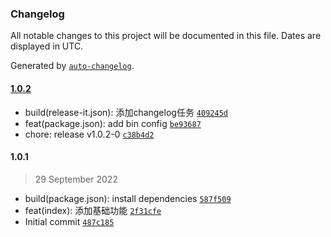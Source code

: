 ### Changelog

All notable changes to this project will be documented in this file. Dates are displayed in UTC.

Generated by [`auto-changelog`](https://github.com/CookPete/auto-changelog).

#### [1.0.2](https://github.com/pb-cheung/pb-git-cli/compare/1.0.1...1.0.2)

- build(release-it.json): 添加changelog任务 [`409245d`](https://github.com/pb-cheung/pb-git-cli/commit/409245d49ec4a624794edc2a888287f18b2c8bf0)
- feat(package.json): add bin config [`be93687`](https://github.com/pb-cheung/pb-git-cli/commit/be9368732d2753f11d5ccd06deee39ee07f08194)
- chore: release v1.0.2-0 [`c38b4d2`](https://github.com/pb-cheung/pb-git-cli/commit/c38b4d20edf42723ba62faf63877c547467858a6)

#### 1.0.1

> 29 September 2022

- build(package.json): install dependencies [`587f509`](https://github.com/pb-cheung/pb-git-cli/commit/587f5092c96c05aeba63b0a4658d025a0ae8370a)
- feat(index): 添加基础功能 [`2f31cfe`](https://github.com/pb-cheung/pb-git-cli/commit/2f31cfeef649f32f1d45811c433ca14b613cb42c)
- Initial commit [`487c185`](https://github.com/pb-cheung/pb-git-cli/commit/487c18572834d03f6ef24c1dca6b11365636f545)
